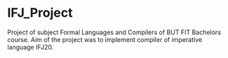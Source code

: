 # IFJ_Project

Project of subject Formal Languages and Compilers of BUT FIT Bachelors course. Aim of the project was to implement compiler of imperative language IFJ20.
